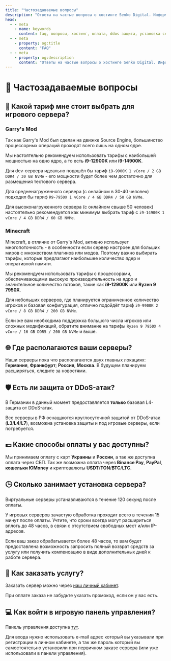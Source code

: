 ```yaml
---
title: "Частозадаваемые вопросы"
description: "Ответы на частые вопросы о хостинге Senko Digital. Информация о тарифах, способах оплаты, защите от DDoS-атак и сроках установки серверов."
head:
  - - meta
    - name: keywords
      content: faq, вопросы, хостинг, оплата, ddos защита, установка сервера, техподдержка
  - - meta
    - property: og:title 
      content: "FAQ"
  - - meta
    - property: og:description
      content: "Ответы на частые вопросы о хостинге Senko Digital. Информация о тарифах, способах оплаты, защите от DDoS-атак и сроках установки серверов."
---
```


# 🤔 Частозадаваемые вопросы

## 🤔 Какой тариф мне стоит выбрать для игрового сервера?

### Garry's Mod

Так как Garry's Mod был сделан на движке Source Engine, большинство процессорных операций проходят всего лишь на одном ядре.

Мы настоятельно рекомендуем использовать тарифы с наибольшей мощностью на одно ядро, а то есть **i9-12900K** или **i9-14900K**.

Для dev-сервера идеально подошёл бы тариф `i9-9900K 1 vCore / 2 GB DDR4 / 30 GB NVMe` - его мощности будет более чем достаточно для размещения тестового сервера.

Для средненагруженного сервера (с онлайном в 30-40 человек) подходил бы тариф `R9-7950X 1 vCore / 4 GB DDR4 / 50 GB NVMe`.

Для высоконагруженного сервера (с онлайном свыше 50 человек) настоятельно рекомендуется как минимум выбрать тариф с `i9-14900K 1 vCore / 4 GB DDR4 / 60 GB NVMe`.

### Minecraft

Minecraft, в отличие от Garry's Mod, активно использует многопоточность - в особенности если сервер настроен для больших миров с множеством плагинов или модов. Поэтому важно выбирать тарифы, которые предлагают наибольшее количество ядер и оперативной памяти.

Мы рекомендуем использовать тарифы с процессорами, обеспечивающими высокую производительность на ядро и значительное количество потоков, такие как **i9-12900K** или **Ryzen 9 7950X**.

Для небольших серверов, где планируется ограниченное количество игроков и базовая конфигурация, отлично подойдёт тариф `i9-9900K 2 vCore / 8 GB DDR4 / 200 GB NVMe`.

Если же вам необходима поддержка большого числа игроков или сложных модификаций, обратите внимание на тарифы `Ryzen 9 7950X 4 vCore / 16 GB DDR5 / 200 GB NVMe` и выше.

## 🌐 Где располагаются ваши серверы?

Наши серверы пока что располагаются  двух главных локациях: **Германия**, **Франкфурт**; **Россия**, **Москва**. В будущем планируем расширяться, следите за новостями.

## 🛡️ Есть ли защита от DDoS-атак?

В Германии в данный момент предоставляется **только** базовая L4-защита от DDoS-атак.

Все серверы в РФ оснащаются круглосуточной защитой от DDoS-атак (**L3**/**L4**/**L7**), возможна установка защиты и под игровые серверы, если потребуется.

## 💵 Какие способы оплаты у вас доступны?

Мы принимаем оплату с карт **Украины** и **России**, а так же доступна оплата через СБП. Так же возможна оплата через **Binance Pay**, **PayPal**, **кошельки ЮMoney** и криптовалюты **USDT**/**TON**/**BTC**/**LTC**.

## 🕒 Сколько занимает установка сервера?

Виртуальные серверы устанавливаются в течение 120 секунд после оплаты.

У игровых серверов зачастую обработка проходит всего в течении 15 минут после оплаты.
Учтите, что сроки всегда могут расшириться вплоть до 48 часов, в связи с отсутствием свободных мест и/или IP-адресов.

Если ваш заказ обрабатывается более 48 часов, то вам будет предоставлена возможность запросить полный возврат средств за услугу или получить компенсацию в виде дополнительных дней к работе сервера.

## 🛒 Как заказать услугу?

Заказать сервер можно через [наш личный кабинет](https://my.senko.digital).

При оплате заказа не забудьте указать промокод, если он у вас есть.

## 💻 Как войти в игровую панель управления?

Панель управления доступна [тут](https://panel.senko.digital/auth/login).

Для входа нужно использовать e-mail адрес который вы указывали при регистрации в личном кабинете, а так же пароль который вы самостоятельно установили при первичном заказе сервера (или уже использовали в панели управления).
